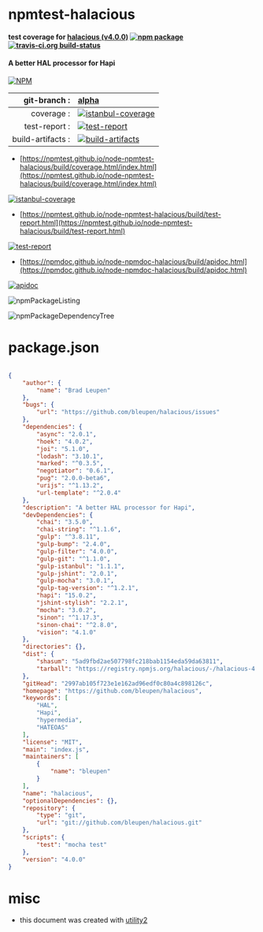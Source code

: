 # npmtest-halacious

#### test coverage for  [halacious (v4.0.0)](https://github.com/bleupen/halacious)  [![npm package](https://img.shields.io/npm/v/npmtest-halacious.svg?style=flat-square)](https://www.npmjs.org/package/npmtest-halacious) [![travis-ci.org build-status](https://api.travis-ci.org/npmtest/node-npmtest-halacious.svg)](https://travis-ci.org/npmtest/node-npmtest-halacious)

#### A better HAL processor for Hapi

[![NPM](https://nodei.co/npm/halacious.png?downloads=true&downloadRank=true&stars=true)](https://www.npmjs.com/package/halacious)

| git-branch : | [alpha](https://github.com/npmtest/node-npmtest-halacious/tree/alpha)|
|--:|:--|
| coverage : | [![istanbul-coverage](https://npmtest.github.io/node-npmtest-halacious/build/coverage.badge.svg)](https://npmtest.github.io/node-npmtest-halacious/build/coverage.html/index.html)|
| test-report : | [![test-report](https://npmtest.github.io/node-npmtest-halacious/build/test-report.badge.svg)](https://npmtest.github.io/node-npmtest-halacious/build/test-report.html)|
| build-artifacts : | [![build-artifacts](https://npmtest.github.io/node-npmtest-halacious/glyphicons_144_folder_open.png)](https://github.com/npmtest/node-npmtest-halacious/tree/gh-pages/build)|

- [https://npmtest.github.io/node-npmtest-halacious/build/coverage.html/index.html](https://npmtest.github.io/node-npmtest-halacious/build/coverage.html/index.html)

[![istanbul-coverage](https://npmtest.github.io/node-npmtest-halacious/build/screenCapture.buildCi.browser.%252Ftmp%252Fbuild%252Fcoverage.lib.html.png)](https://npmtest.github.io/node-npmtest-halacious/build/coverage.html/index.html)

- [https://npmtest.github.io/node-npmtest-halacious/build/test-report.html](https://npmtest.github.io/node-npmtest-halacious/build/test-report.html)

[![test-report](https://npmtest.github.io/node-npmtest-halacious/build/screenCapture.buildCi.browser.%252Ftmp%252Fbuild%252Ftest-report.html.png)](https://npmtest.github.io/node-npmtest-halacious/build/test-report.html)

- [https://npmdoc.github.io/node-npmdoc-halacious/build/apidoc.html](https://npmdoc.github.io/node-npmdoc-halacious/build/apidoc.html)

[![apidoc](https://npmdoc.github.io/node-npmdoc-halacious/build/screenCapture.buildCi.browser.%252Ftmp%252Fbuild%252Fapidoc.html.png)](https://npmdoc.github.io/node-npmdoc-halacious/build/apidoc.html)

![npmPackageListing](https://npmtest.github.io/node-npmtest-halacious/build/screenCapture.npmPackageListing.svg)

![npmPackageDependencyTree](https://npmtest.github.io/node-npmtest-halacious/build/screenCapture.npmPackageDependencyTree.svg)



# package.json

```json

{
    "author": {
        "name": "Brad Leupen"
    },
    "bugs": {
        "url": "https://github.com/bleupen/halacious/issues"
    },
    "dependencies": {
        "async": "2.0.1",
        "hoek": "4.0.2",
        "joi": "5.1.0",
        "lodash": "3.10.1",
        "marked": "^0.3.5",
        "negotiator": "0.6.1",
        "pug": "2.0.0-beta6",
        "urijs": "^1.13.2",
        "url-template": "^2.0.4"
    },
    "description": "A better HAL processor for Hapi",
    "devDependencies": {
        "chai": "3.5.0",
        "chai-string": "^1.1.6",
        "gulp": "^3.8.11",
        "gulp-bump": "2.4.0",
        "gulp-filter": "4.0.0",
        "gulp-git": "^1.1.0",
        "gulp-istanbul": "1.1.1",
        "gulp-jshint": "2.0.1",
        "gulp-mocha": "3.0.1",
        "gulp-tag-version": "^1.2.1",
        "hapi": "15.0.2",
        "jshint-stylish": "2.2.1",
        "mocha": "3.0.2",
        "sinon": "^1.17.3",
        "sinon-chai": "^2.8.0",
        "vision": "4.1.0"
    },
    "directories": {},
    "dist": {
        "shasum": "5ad9fbd2ae507798fc218bab1154eda59da63811",
        "tarball": "https://registry.npmjs.org/halacious/-/halacious-4.0.0.tgz"
    },
    "gitHead": "2997ab105f723e1e162ad96edf0c80a4c898126c",
    "homepage": "https://github.com/bleupen/halacious",
    "keywords": [
        "HAL",
        "Hapi",
        "hypermedia",
        "HATEOAS"
    ],
    "license": "MIT",
    "main": "index.js",
    "maintainers": [
        {
            "name": "bleupen"
        }
    ],
    "name": "halacious",
    "optionalDependencies": {},
    "repository": {
        "type": "git",
        "url": "git://github.com/bleupen/halacious.git"
    },
    "scripts": {
        "test": "mocha test"
    },
    "version": "4.0.0"
}
```



# misc
- this document was created with [utility2](https://github.com/kaizhu256/node-utility2)
